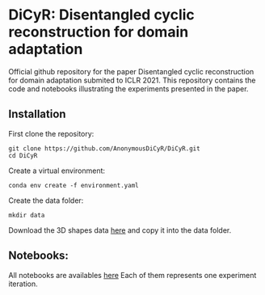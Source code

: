 # DiCyR: Disentangled cyclic reconstruction for domain adaptation
Official github repository for the paper Disentangled cyclic reconstruction for domain adaptation submited to ICLR 2021.
This repository contains the code and notebooks illustrating the experiments presented in the paper.

## Installation
First clone the repository:
```
git clone https://github.com/AnonymousDiCyR/DiCyR.git
cd DiCyR
```
Create a virtual environment:
```
conda env create -f environment.yaml
```
Create the data folder:
```
mkdir data
```
Download the 3D shapes data [here](https://console.cloud.google.com/storage/browser/3d-shapes) and copy it into the data folder.


## Notebooks:
All notebooks are availables [here](https://github.com/AnonymousDiCyR/DiCyR/tree/main/DiCyR/notebooks)
Each of them represents one experiment iteration.
